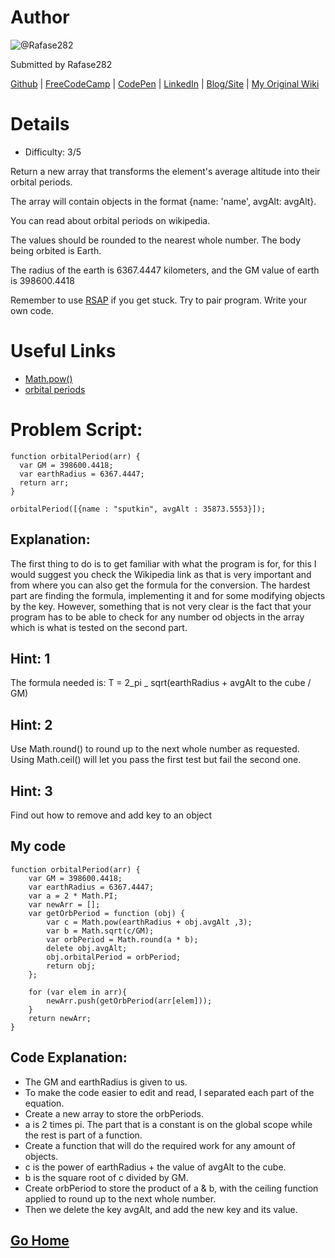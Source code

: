 # Author
![@Rafase282](https://avatars0.githubusercontent.com/Rafase282?&s=128)

Submitted by Rafase282

[Github](https://github.com/Rafase282) | [FreeCodeCamp](http://www.freecodecamp.com/rafase282) |  [CodePen](http://codepen.io/Rafase282/) | [LinkedIn](https://www.linkedin.com/in/rafase282) | [Blog/Site](https://rafase282.wordpress.com/) | [My Original Wiki](http://rafase282.github.io/My-FreeCodeCamp-Code/)

# Details
- Difficulty: 3/5

Return a new array that transforms the element's average altitude into their orbital periods.

The array will contain objects in the format {name: 'name', avgAlt: avgAlt}.

You can read about orbital periods on wikipedia.

The values should be rounded to the nearest whole number. The body being orbited is Earth.

The radius of the earth is 6367.4447 kilometers, and the GM value of earth is 398600.4418

Remember to use [RSAP](http://www.freecodecamp.com/field-guide/how-do-i-get-help-when-I-get-stuck) if you get stuck. Try to pair program. Write your own code.

# Useful Links
- [Math.pow()](https://developer.mozilla.org/en-US/docs/Web/JavaScript/Reference/Global_Objects/Math/pow)
- [orbital periods](http://en.wikipedia.org/wiki/Orbital_period)

# Problem Script:

```
function orbitalPeriod(arr) {
  var GM = 398600.4418;
  var earthRadius = 6367.4447;
  return arr;
}

orbitalPeriod([{name : "sputkin", avgAlt : 35873.5553}]);
```

## Explanation:
The first thing to do is to get familiar with what the program is for, for this I would suggest you check the Wikipedia link as that is very important and from where you can also get the formula for the conversion. The hardest part are finding the formula, implementing it and for some modifying objects by the key. However, something that is not very clear is the fact that your program has to be able to check for any number od objects in the array which is what is tested on the second part.

## Hint: 1
The formula needed is: T = 2_pi _ sqrt(earthRadius + avgAlt to the cube / GM)

## Hint: 2
Use Math.round() to round up to the next whole number as requested. Using Math.ceil() will let you pass the first test but fail the second one.

## Hint: 3
Find out how to remove and add key to an object

## My code

```
function orbitalPeriod(arr) {
    var GM = 398600.4418;
    var earthRadius = 6367.4447;
    var a = 2 * Math.PI;
    var newArr = [];
    var getOrbPeriod = function (obj) {
        var c = Math.pow(earthRadius + obj.avgAlt ,3);
        var b = Math.sqrt(c/GM);
        var orbPeriod = Math.round(a * b);
        delete obj.avgAlt;
        obj.orbitalPeriod = orbPeriod;
        return obj;
    };

    for (var elem in arr){
        newArr.push(getOrbPeriod(arr[elem]));
    }
    return newArr;
}
```

## Code Explanation:
- The GM and earthRadius is given to us.
- To make the code easier to edit and read, I separated each part of the equation.
- Create a new array to store the orbPeriods.
- a is 2 times pi. The part that is a constant is on the global scope while the rest is part of a function.
- Create a function that will do the required work for any amount of objects.
- c is the power of earthRadius + the value of avgAlt to the cube.
- b is the square root of c divided by GM.
- Create orbPeriod to store the product of a & b, with the ceiling function applied to round up to the next whole number.
- Then we delete the key avgAlt, and add the new key and its value.

## [Go Home](https://github.com/Rafase282/My-FreeCodeCamp-Code/wiki)
